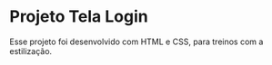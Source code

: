 <h1>Projeto Tela Login</h1>

Esse projeto foi desenvolvido com HTML e CSS, para treinos com a estilização. 
